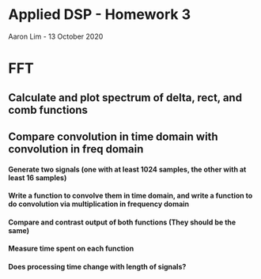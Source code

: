 # Applied DSP - Homework 3
Aaron Lim - 13 October 2020

# FFT

## Calculate and plot spectrum of delta, rect, and comb functions

## Compare convolution in time domain with convolution in freq domain

#### Generate two signals  (one with at least 1024 samples, the other with at least 16 samples)

#### Write a function to convolve them in time domain, and write a function to do convolution via multiplication  in frequency domain


#### Compare and contrast output of both functions  (They should be the same)

#### Measure time spent on each function

#### Does processing time change with length of signals?



